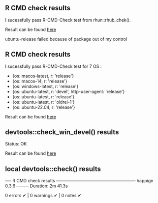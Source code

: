 ## R CMD check results

I sucessfully pass R-CMD-Check test from rhun::rhub_chek().
   
Result can be found [here](https://github.com/paul-carteron/happign/actions/runs/17428471751)

ubuntu-release failed because of package out of my control

## R CMD check results

I sucessfully pass R-CMD-Check test for 7 OS :
   - {os: macos-latest,   r: 'release'}
   - {os: macos-14,       r: 'release'}
   - {os: windows-latest, r: 'release'}
   - {os: ubuntu-latest,  r: 'devel', http-user-agent: 'release'}
   - {os: ubuntu-latest,  r: 'release'}
   - {os: ubuntu-latest,  r: 'oldrel-1'}
   - {os: ubuntu-22.04,   r: 'release'}
   
Result can be found [here](https://github.com/paul-carteron/happign/actions/runs/17428457231)

## devtools::check_win_devel() results
Status: OK

Result can be found [here](https://win-builder.r-project.org/cNRSWOIfHo46/00check.log)

## local devtools::check() results
── R CMD check results ────────────────────────── happign 0.3.6 ────
Duration: 2m 41.3s

0 errors ✔ | 0 warnings ✔ | 0 notes ✔
